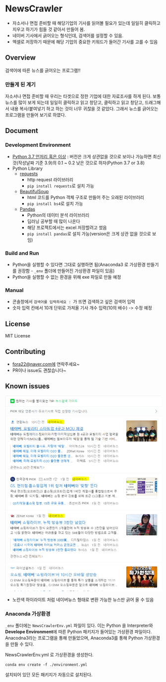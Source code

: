 # NewsCrawler
- 자소서나 면접 준비할 때 해당기업의 기사를 읽어볼 필요가 있는데 일일히 클릭하고 지우고 하기가 힘들 것 같아서 만들어 봄. 
- 네이버 기사에서 긁어오는 형식인데, 검색어를 설정할 수 있음.
- 엑셀로 저장하기 때문에 해당 기업의 중요한 키워드가 들어간 기사를 고를 수 있음
## Overview
검색어에 따른 뉴스를 긁어오는 프로그램!!
### 만들게 된 계기
자소서나 면접 준비할 때 우리는 타겟으로 정한 기업에 대한 자료조사를 하게 된다. 보통 뉴스를 많이 보게 되는데 일일히 클릭하고 읽고 창닫고, 클릭하고 읽고 창닫고, 드래그해서 내용 복사/붙여넣기 하고 하는 것이 너무 귀찮을 것 같았다. 그래서 뉴스를 긁어오는 프로그램을 만들어 보기로 하였다.
##  Document
### Development Environment
- [Python 3.7 언저리 혹은 이상](https://www.python.org/) : 버전은 크게 상관없을 것으로 보이나 가능하면 최신 것(작성날짜 기준 3.9)의 0.1 ~ 0.2 낮은 것으로 하자(Python 3.7 or 3.8)
- Python Library
  - [requests](https://requests.readthedocs.io/en/master/)
    - http request 라이브러리
    - `pip install requests`로 설치 가능
  - [BeautifulSoup](https://www.crummy.com/software/BeautifulSoup/bs4/doc/#)
    - html 코드를 Python 객체 구조로 만들어 주는 오래된 라이브러리
    - `pip install bs4`로 설치 가능
  - [Pandas](https://pandas.pydata.org/)
    - Python의 데이터 분석 라이브러리
    - 딥러닝 공부할 때 많이 나온다
    - 해당 프로젝트에서는 excel 저장할려고 썼음
    - `pip install pandas`로 설치 가능(version은 크게 상관 없을 것으로 보임)

### Build and Run
- Python을 실행할 수 있다면 그대로 실행하면 됨(Anaconda3 로 가상환경 만들기를 권장함 - `_env` 폴더에 만들어진 가상환경 파일이 있음)
- Python을 실행할 수 없는 환경을 위해 exe 파일로 만들 예정
### Manual
- 콘솔창에서 `검색어를 입력하세요 : `가 뜨면 검색하고 싶은 검색어 입력
- 숫자 입력 칸에서 10개 단위로 가져올 기사 개수 입력(10의 배수) -> 수정 예정 
##  License
MIT License
## Contributing
- fora22@naver.com에 연락주세요~
- PR이나 issue도 괜찮습니다~
## Known issues
![_img](_img/naverNewsExample.PNG)

- 노란색 하이라이트 처럼 네이버뉴스 형태로 변환 가능한 뉴스만 긁어 올 수 있음

### Anaconda 가상환경

`_env` 폴더에는 `NewsCrawlerEnv.yml` 파일이 있다. 이는 Python 을 Interpreter와 **Develope Environment**에 따른 Python 패키지가 들어있는 가상환경 파일이다. Anacodna3라는 프로그램을 통해 만들었으며, Anaconda3를 통해 Python 가상환경을 만들 수 있다.

NewsCrawlerEnv.yml 로 가상환경을 생성한다.

```
conda env create -f ./environment.yml
```

설치되어 있던 모든 패키지가 자동으로 설치된다.